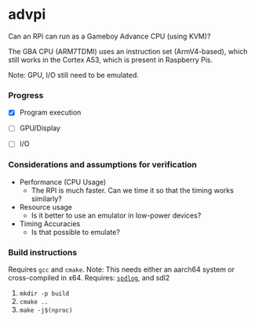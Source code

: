 # advpi

Can an RPi can run as a Gameboy Advance CPU (using KVM)?

The GBA CPU (ARM7TDMI) uses an instruction set (ArmV4-based), which still works in the Cortex A53, which is present in Raspberry Pis.

Note: GPU, I/O still need to be emulated.

### Progress

- [X] Program execution
- [ ] GPU/Display
- [ ] I/O


### Considerations and assumptions for verification

- Performance (CPU Usage)
  - The RPI is much faster. Can we time it so that the timing works similarly?
- Resource usage
  - Is it better to use an emulator in low-power devices?
- Timing Accuracies
  - Is that possible to emulate?

### Build instructions

Requires `gcc` and `cmake`.
Note: This needs either an aarch64 system or cross-compiled in x64.
Requires: [`spdlog`](https://github.com/gabime/spdlog), and sdl2

1. `mkdir -p build`
2. `cmake ..`
3. `make -j$(nproc)`
